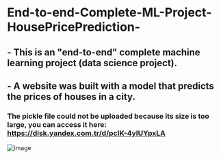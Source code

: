 # End-to-end-Complete-ML-Project-HousePricePrediction-

## - This is an "end-to-end" complete machine learning project (data science project).
## - A website was built with a model that predicts the prices of houses in a city.

### The pickle file could not be uploaded because its size is too large, you can access it here: https://disk.yandex.com.tr/d/pclK-4ylUYpxLA

![image](https://user-images.githubusercontent.com/106476037/196243233-fdeffaef-a6ae-4903-a479-007c735490ed.png)
